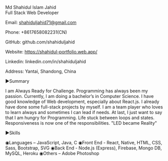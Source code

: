 Md Shahidul Islam Jahid  
Full Stack Web Developer 

Email: shahiduljahid71@gmail.com

Phone: +8617658082231(CN)

GitHub: github.com/shahiduljahid

Website: https://shahidul-portfolio.web.app/

Linkedin: linkedin.com/in/shahiduljahid

Address: Yantai, Shandong, China



▶Summary

I am Always Ready for Challenge. Programming has always been my passion. Currently, I am doing a bachelor’s in Computer Science.
I have good knowledge of Web development, especially about React.js. I already have done some full-stack projects by myself.
I am a team player who loves to learn always and sometimes I can lead if needs. At last, I just want to say that I am hungry for Programming. 
Life stuck between loops and states. Responsiveness is now one of the responsibilities. "LED became Reality"

▶Skills

◉Languages – JavaScript, Java, C
◉Front End - React, Native, HTML, CSS, Sass, Bootstrap, SVG
◉Back End - Node.js (Express), Firebase, Mongo DB, MySQL, Heroku
◉Others – Adobe Photoshop

